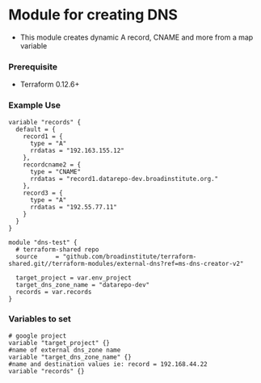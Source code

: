 # Module for creating DNS

- This module creates dynamic A record, CNAME and more from a map variable

### Prerequisite
- Terraform 0.12.6+

### Example Use
```
variable "records" {
  default = {
    record1 = {
      type = "A"
      rrdatas = "192.163.155.12"
    },
    recordcname2 = {
      type = "CNAME"
      rrdatas = "record1.datarepo-dev.broadinstitute.org."
    },
    record3 = {
      type = "A"
      rrdatas = "192.55.77.11"
    }
  }
}

module "dns-test" {
  # terraform-shared repo
  source     = "github.com/broadinstitute/terraform-shared.git//terraform-modules/external-dns?ref=ms-dns-creator-v2"

  target_project = var.env_project
  target_dns_zone_name = "datarepo-dev"
  records = var.records
}
```
### Variables to set
```
# google project
variable "target_project" {}
#name of external dns_zone name
variable "target_dns_zone_name" {}
#name and destination values ie: record = 192.168.44.22
variable "records" {}
```
